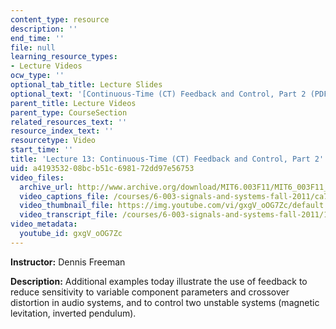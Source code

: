 ```yaml
---
content_type: resource
description: ''
end_time: ''
file: null
learning_resource_types:
- Lecture Videos
ocw_type: ''
optional_tab_title: Lecture Slides
optional_text: '[Continuous-Time (CT) Feedback and Control, Part 2 (PDF)](/courses/6-003-signals-and-systems-fall-2011/resources/mit6_003f11_lec13)'
parent_title: Lecture Videos
parent_type: CourseSection
related_resources_text: ''
resource_index_text: ''
resourcetype: Video
start_time: ''
title: 'Lecture 13: Continuous-Time (CT) Feedback and Control, Part 2'
uid: a4193532-08bc-b51c-6981-72dd97e56753
video_files:
  archive_url: http://www.archive.org/download/MIT6.003F11/MIT6_003F11_lec13_300k.mp4
  video_captions_file: /courses/6-003-signals-and-systems-fall-2011/ca727b30e05558b4b83bbbe338d49649_gxgV_oOG7Zc.vtt
  video_thumbnail_file: https://img.youtube.com/vi/gxgV_oOG7Zc/default.jpg
  video_transcript_file: /courses/6-003-signals-and-systems-fall-2011/17978607bd9e9c1d8adc909b838c693b_gxgV_oOG7Zc.pdf
video_metadata:
  youtube_id: gxgV_oOG7Zc
---
```


**Instructor:** Dennis Freeman

**Description:** Additional examples today illustrate the use of feedback to reduce sensitivity to variable component parameters and crossover distortion in audio systems, and to control two unstable systems (magnetic levitation, inverted pendulum).



